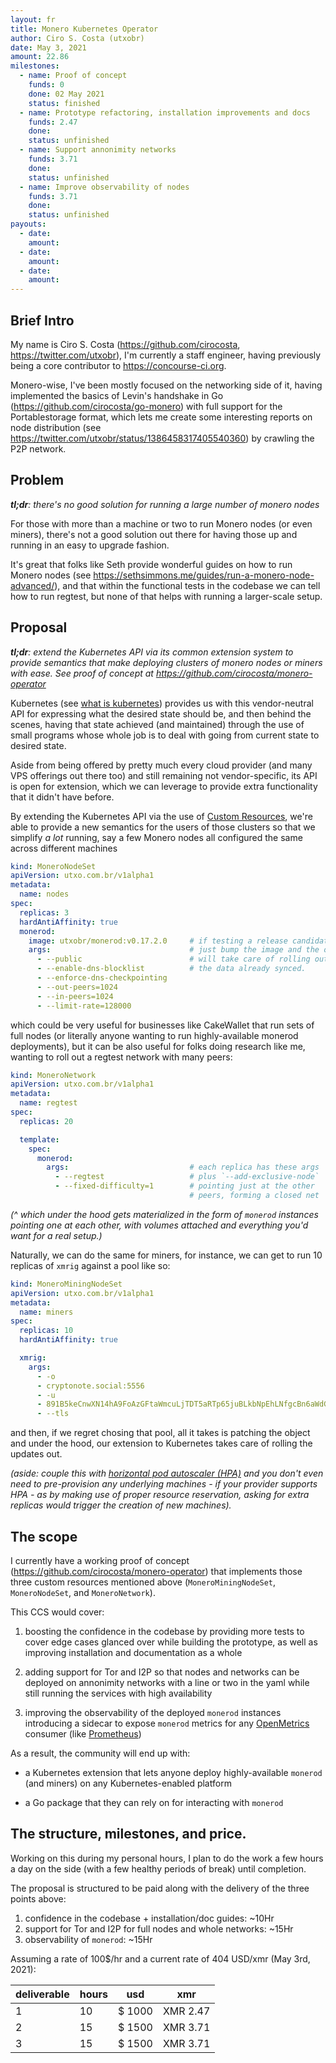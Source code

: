 ```yaml
---
layout: fr
title: Monero Kubernetes Operator
author: Ciro S. Costa (utxobr)
date: May 3, 2021
amount: 22.86
milestones:
  - name: Proof of concept
    funds: 0
    done: 02 May 2021
    status: finished
  - name: Prototype refactoring, installation improvements and docs
    funds: 2.47
    done:
    status: unfinished
  - name: Support annonimity networks
    funds: 3.71
    done:
    status: unfinished
  - name: Improve observability of nodes
    funds: 3.71
    done:
    status: unfinished
payouts:
  - date:
    amount:
  - date:
    amount:
  - date:
    amount:
---
```



## Brief Intro

My name is Ciro S. Costa (https://github.com/cirocosta,
https://twitter.com/utxobr), I'm currently a staff engineer, having previously
being a core contributor to https://concourse-ci.org.

Monero-wise, I've been mostly focused on the networking side of it, having
implemented the basics of Levin's handshake in Go
(https://github.com/cirocosta/go-monero) with full support for the
Portablestorage format, which lets me create some interesting reports on node
distribution (see https://twitter.com/utxobr/status/1386458317405540360) by
crawling the P2P network.


## Problem

_**tl;dr**: there's no good solution for running a large number of monero
nodes_

For those with more than a machine or two to run Monero nodes (or even miners),
there's not a good solution out there for having those up and running in an
easy to upgrade fashion.

It's great that folks like Seth provide wonderful guides on how to run Monero
nodes (see https://sethsimmons.me/guides/run-a-monero-node-advanced/), and that
within the functional tests in the codebase we can tell how to run regtest, but
none of that helps with running a larger-scale setup.


## Proposal

_**tl;dr**: extend the Kubernetes API via its common extension system to provide
semantics that make deploying clusters of monero nodes or miners with ease. See
proof of concept at https://github.com/cirocosta/monero-operator_

Kubernetes (see [what is kubernetes]) provides us with this vendor-neutral API
for expressing what the desired state should be, and then behind the scenes,
having that state achieved (and maintained) through the use of small
programs whose whole job is to deal with going from current state to desired state.

Aside from being offered by pretty much every cloud provider (and many VPS
offerings out there too) and still remaining not vendor-specific, its API is
open for extension, which we can leverage to provide extra functionality that
it didn't have before.

By extending the Kubernetes API via the use of [Custom Resources], we're able
to provide a new semantics for the users of those clusters so that we simplify
*a lot* running, say a few Monero nodes all configured the same across
different machines


```yaml
kind: MoneroNodeSet
apiVersion: utxo.com.br/v1alpha1
metadata:
  name: nodes
spec:
  replicas: 3
  hardAntiAffinity: true
  monerod:
    image: utxobr/monerod:v0.17.2.0     # if testing a release candidate,  then
    args:                               # just bump the image and the operator
      - --public                        # will take care of rolling out, preserving
      - --enable-dns-blocklist          # the data already synced.
      - --enforce-dns-checkpointing
      - --out-peers=1024
      - --in-peers=1024
      - --limit-rate=128000
```

which could be very useful for businesses like CakeWallet that run sets of full
nodes (or literally anyone wanting to run highly-available monerod
deployments), but it can be also useful for folks doing research like me,
wanting to roll out a regtest network with many peers:

```yaml
kind: MoneroNetwork
apiVersion: utxo.com.br/v1alpha1
metadata:
  name: regtest
spec:
  replicas: 20

  template:
    spec:
      monerod:
        args:                           # each replica has these args
          - --regtest                   # plus `--add-exclusive-node`
          - --fixed-difficulty=1        # pointing just at the other
                                        # peers, forming a closed net
```

_(^ which under the hood gets materialized in the form of `monerod` instances
pointing one at each other, with volumes attached and everything you'd want for
a real setup.)_

Naturally, we can do the same for miners, for instance, we can get to run 10
replicas of `xmrig` against a pool like so:

```yaml
kind: MoneroMiningNodeSet
apiVersion: utxo.com.br/v1alpha1
metadata:
  name: miners
spec:
  replicas: 10
  hardAntiAffinity: true

  xmrig:
    args:
      - -o
      - cryptonote.social:5556
      - -u
      - 891B5keCnwXN14hA9FoAzGFtaWmcuLjTDT5aRTp65juBLkbNpEhLNfgcBn6aWdGuBqBnSThqMPsGRjWVQadCrhoAT6CnSL3.node-$(id)
      - --tls
```

and then, if we regret chosing that pool, all it takes is patching the object
and under the hood, our extension to Kubernetes takes care of rolling the
updates out.

_(aside: couple this with [horizontal pod autoscaler (HPA)] and you don't even
need to pre-provision any underlying machines - if your provider supports HPA -
as by making use of proper resource reservation, asking for extra replicas
would trigger the creation of new machines)._


[what is kubernetes]: https://kubernetes.io/docs/concepts/overview/what-is-kubernetes
[Custom Resources]: https://kubernetes.io/docs/concepts/extend-kubernetes/api-extension/custom-resources
[horizontal pod autoscaler (HPA)]: https://kubernetes.io/docs/tasks/run-application/horizontal-pod-autoscale/
[OpenMetrics]: https://github.com/OpenObservability/OpenMetrics/blob/main/specification/OpenMetrics.md
[Prometheus]: https://prometheus.io/


## The scope

I currently have a working proof of concept
(https://github.com/cirocosta/monero-operator) that implements those three
custom resources mentioned above (`MoneroMiningNodeSet`, `MoneroNodeSet`, and
`MoneroNetwork`).

This CCS would cover:

1. boosting the confidence in the codebase by providing more tests to cover
   edge cases glanced over while building the prototype, as well as improving
   installation and documentation as a whole

2. adding support for Tor and I2P so that nodes and networks can be deployed on
  annonimity networks with a line or two in the yaml while still running the
  services with high availability

3. improving the observability of the deployed `monerod` instances introducing a
  sidecar to expose `monerod` metrics for any [OpenMetrics] consumer (like
  [Prometheus])


As a result, the community will end up with:

- a Kubernetes extension that lets anyone deploy highly-available `monerod`
  (and miners) on any Kubernetes-enabled platform

- a Go package that they can rely on for interacting with `monerod`


## The structure, milestones, and price.

Working on this during my personal hours, I plan to do the work a few hours a
day on the side (with a few healthy periods of break) until completion.

The proposal is structured to be paid along with the delivery of the three points above:

1. confidence in the codebase + installation/doc guides: ~10Hr
2. support for Tor and I2P for full nodes and whole networks: ~15Hr
3. observability of `monerod`: ~15Hr

Assuming a rate of 100$/hr and a current rate of 404 USD/xmr (May 3rd, 2021):

| deliverable | hours | usd | xmr |
|-----|------|-----|-----|
| 1 | 10 | $ 1000 | XMR 2.47 |
| 2 | 15 | $ 1500 | XMR 3.71 |
| 3 | 15 | $ 1500 | XMR 3.71 |

